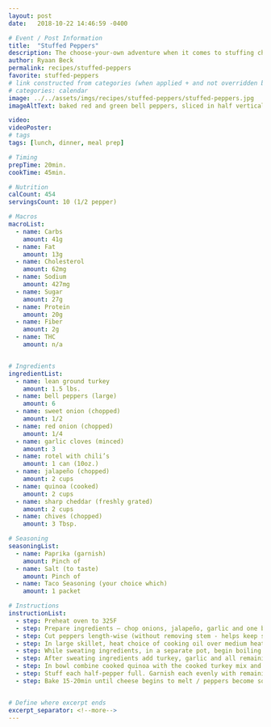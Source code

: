 ```yaml
---
layout: post
date:   2018-10-22 14:46:59 -0400

# Event / Post Information
title:  "Stuffed Peppers"
description: The choose-your-own adventure when it comes to stuffing choices.
author: Ryaan Beck
permalink: recipes/stuffed-peppers
favorite: stuffed-peppers
# link constructed from categories (when applied + and not overridden by permalink)
# categories: calendar
image: ../../assets/imgs/recipes/stuffed-peppers/stuffed-peppers.jpg
imageAltText: baked red and green bell peppers, sliced in half vertically, stuffed with ground turkey, quinoa and vegetables

video:
videoPoster:
# tags
tags: [lunch, dinner, meal prep]

# Timing
prepTime: 20min.
cookTime: 45min.

# Nutrition
calCount: 454
servingsCount: 10 (1/2 pepper)

# Macros
macroList:
  - name: Carbs
    amount: 41g
  - name: Fat
    amount: 13g
  - name: Cholesterol
    amount: 62mg
  - name: Sodium
    amount: 427mg
  - name: Sugar
    amount: 27g
  - name: Protein
    amount: 20g
  - name: Fiber
    amount: 2g
  - name: THC
    amount: n/a


# Ingredients
ingredientList:
  - name: lean ground turkey
    amount: 1.5 lbs.
  - name: bell peppers (large)
    amount: 6
  - name: sweet onion (chopped)
    amount: 1/2
  - name: red onion (chopped)
    amount: 1/4
  - name: garlic cloves (minced)
    amount: 3
  - name: rotel with chili’s
    amount: 1 can (10oz.)
  - name: jalapeño (chopped)
    amount: 2 cups
  - name: quinoa (cooked)
    amount: 2 cups
  - name: sharp cheddar (freshly grated)
    amount: 2 cups
  - name: chives (chopped)
    amount: 3 Tbsp.

# Seasoning
seasoningList:
  - name: Paprika (garnish)
    amount: Pinch of
  - name: Salt (to taste)
    amount: Pinch of
  - name: Taco Seasoning (your choice which)
    amount: 1 packet

# Instructions
instructionList:
  - step: Preheat oven to 325F
  - step: Prepare ingredients — chop onions, jalapeño, garlic and one bell pepper. Drain Rotel and measure out enough quinoa to yield 2 cups - about 1/2 to 3/4 cup dry -  (this can also be replaced with rice or breadcrumbs)
  - step: Cut peppers length-wise (without removing stem - helps keep structural integrity) Remove extra rind and seeds from inside. Lightly coat each pepper (both sides) with olive / cooking oil. Set aside in lined baking sheet.
  - step: In large skillet, heat choice of cooking oil over medium heat. Cook onions, jalapeño, drained Rotel and bell pepper until sweated (6-10min).
  - step: While sweating ingredients, in a separate pot, begin boiling water and start preparing quinoa.
  - step: After sweating ingredients add turkey, garlic and all remaining seasoning. Mix together and cook until meat is browned. Transfer to a bowl while also straining out unnecessary fat.  Taste for salt / seasoning.
  - step: In bowl combine cooked quinoa with the cooked turkey mix and 1-1.5 cups of shredded cheese.
  - step: Stuff each half-pepper full. Garnish each evenly with remaining cheese and a pinch of paprika
  - step: Bake 15-20min until cheese begins to melt / peppers become soft and fully cooked through. Finish on broil for 3-5min or until cheese becomes golden / begins to brown.


# Define where excerpt ends
excerpt_separator: <!--more-->
---
```

